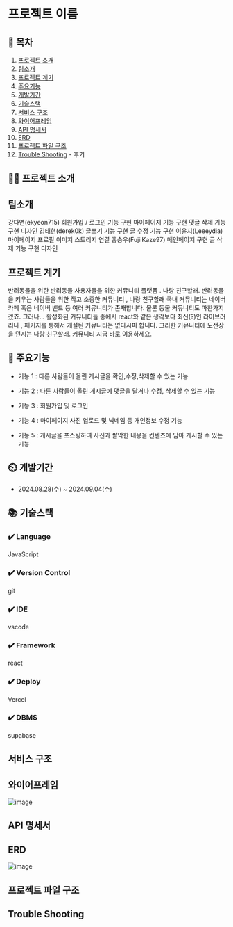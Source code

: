 # 프로젝트 이름

## 📖 목차
1. [프로젝트 소개](#프로젝트-소개)
2. [팀소개](#팀소개)
3. [프로젝트 계기](#프로젝트-계기)
4. [주요기능](#주요기능)
5. [개발기간](#개발기간)
6. [기술스택](#기술스택)
7. [서비스 구조](#서비스-구조)
8. [와이어프레임](#와이어프레임)
9. [API 명세서](#API-명세서)
10. [ERD](#ERD)
11. [프로젝트 파일 구조](#프로젝트-파일-구조) 
12. [Trouble Shooting](#trouble-shooting) - 후기 
    
## 👨‍🏫 프로젝트 소개


## 팀소개
강다연(ekyeon715)
  회원가입 / 로그인 기능 구현
  마이페이지 기능 구현
  댓글 삭제 기능 구현
  디자인
김태현(derek0k)
  글쓰기 기능 구현
  글 수정 기능 구현
이윤지(Leeeydia)
  마이페이지 프로필 이미지 스토리지 연결
홍승우(FujiiKaze97)
  메인페이지 구현
  글 삭제 기능 구현
  디자인

## 프로젝트 계기
반려동물을 위한 반려동물 사용자들을 위한 커뮤니티 플랫폼 . 나랑 친구할래.
반려동물을 키우는 사람들을 위한 작고 소중한 커뮤니티 , 나랑 친구할래 
국내 커뮤니티는 네이버 카페 혹은 네이버 밴드 등 여러 커뮤니티가 존재합니다.
물론 동물 커뮤니티도 마찬가지겠죠. 
그러나... 활성화된 커뮤니티들 중에서 react와 같은 생각보다 최신(?)인 라이브러리나 , 패키지를 
통해서 개설된 커뮤니티는 없다시피 합니다.
그러한 커뮤니티에 도전장을 던지는 나랑 친구할래. 커뮤니티
지금 바로 이용하세요. 


## 💜 주요기능

- 기능 1 : 다른 사람들이 올린 게시글을 확인,수정,삭제할 수 있는 기능 

- 기능 2 : 다른 사람들이 올린 게시글에 댓글을 달거나 수정, 삭제할 수 있는 기능

- 기능 3 : 회원가입 및 로그인 

- 기능 4 : 마이페이지 사진 업로드 및 닉네임 등 개인정보 수정 기능

- 기능 5 : 게시글을 포스팅하여 사진과 짤막한 내용을 컨텐츠에 담아 게시할 수 있는 기능


## ⏲️ 개발기간
- 2024.08.28(수) ~ 2024.09.04(수)

## 📚️ 기술스택

### ✔️ Language
JavaScript

### ✔️ Version Control
git

### ✔️ IDE
vscode

### ✔️ Framework
react

### ✔️ Deploy
Vercel

### ✔️  DBMS
supabase

## 서비스 구조



## 와이어프레임
![image](https://github.com/user-attachments/assets/2f11ab68-bb56-4bcd-9a07-80d18cdccd5f)


## API 명세서


## ERD
![image](https://github.com/user-attachments/assets/34b78ebf-ecda-41a6-85e7-e0e2a3e11c27)


## 프로젝트 파일 구조




## Trouble Shooting
